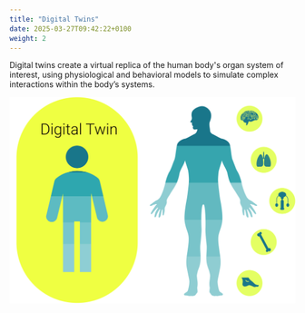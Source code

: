 ```yaml
---
title: "Digital Twins"
date: 2025-03-27T09:42:22+0100
weight: 2
---
```


Digital twins create a virtual replica of the human body's organ system of interest, using physiological and behavioral models to simulate complex interactions within the body’s systems.

![](/images/illustrations/digital-twin.svg)

<!--
The use of digital twins is threefold:

- Synthetic Data Generation
  - Create virtual populations to inform trial design
- Digital Biomarkers; Context of Use (COU)
  - Detect change in the degree or extent of the condition
  - Prognostic: e.g. Patient enrichment
  - Detect early signs of efficacy
  - Susceptibility: Indicyate risk of event for early interception
- Digital Therapeutics (DTx) Development
  - Model-Informed Mechanisms of Action (MOA)
  - Integrate as closed-loop feedback systems

Provide insights into treatment effects within specific physiological pathways

## The brain controls all 10 organ system

The brain coordinates all ten major organ systems, ensuring balance and function across the entire body, highlighting that Digital Therapeutics (DTx) extends far beyond mental health to support comprehensive bodily health.

![](/images/illustrations/cns_organ_systems.svg)

|                                      |                            |
| ------------------------------------ | -------------------------- |
| 1. Skeletal muscle system            | 6. Endocrine system        |
| 2. Respiratory system                | 7. Reproductive system     |
| 3. Blood and circulatory system      | 8. Gastrointestinal system |
| 4. Water and salt homeostasis system | 9. Metabolism              |
| 5. Urinary system                    | 10. Thermoregulation       |

## Kalman filter

The Kalman filter enhances these models by continuously refining predictions and adapting to new data, making digital twins precise and responsive.

![](/images/illustrations/cns_organ_systems_kalman_overlay.svg)

![](/images/illustrations/kalman_method_visual.svg)

-->

